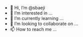 - 👋 Hi, I’m @sbaeji
- 👀 I’m interested in ...
- 🌱 I’m currently learning ...
- 💞️ I’m looking to collaborate on ...
- 📫 How to reach me ...

<!---
sbaeji/sbaeji is a ✨ special ✨ repository because its `README.md` (this file) appears on your GitHub profile.
You can click the Preview link to take a look at your changes.
--->
